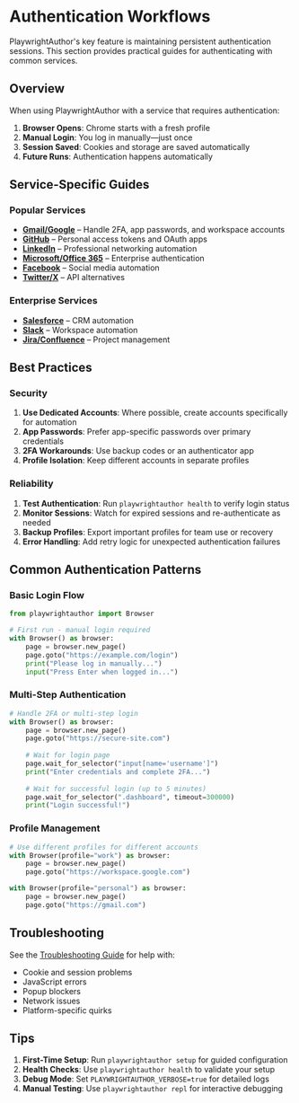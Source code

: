 # Authentication Workflows

PlaywrightAuthor's key feature is maintaining persistent authentication sessions. This section provides practical guides for authenticating with common services.

## Overview

When using PlaywrightAuthor with a service that requires authentication:

1. **Browser Opens**: Chrome starts with a fresh profile
2. **Manual Login**: You log in manually—just once
3. **Session Saved**: Cookies and storage are saved automatically
4. **Future Runs**: Authentication happens automatically

## Service-Specific Guides

### Popular Services

- **[Gmail/Google](gmail.md)** – Handle 2FA, app passwords, and workspace accounts  
- **[GitHub](github.md)** – Personal access tokens and OAuth apps  
- **[LinkedIn](linkedin.md)** – Professional networking automation  
- **[Microsoft/Office 365](microsoft.md)** – Enterprise authentication  
- **[Facebook](facebook.md)** – Social media automation  
- **[Twitter/X](twitter.md)** – API alternatives  

### Enterprise Services

- **[Salesforce](salesforce.md)** – CRM automation  
- **[Slack](slack.md)** – Workspace automation  
- **[Jira/Confluence](atlassian.md)** – Project management  

## Best Practices

### Security

1. **Use Dedicated Accounts**: Where possible, create accounts specifically for automation  
2. **App Passwords**: Prefer app-specific passwords over primary credentials  
3. **2FA Workarounds**: Use backup codes or an authenticator app  
4. **Profile Isolation**: Keep different accounts in separate profiles  

### Reliability

1. **Test Authentication**: Run `playwrightauthor health` to verify login status  
2. **Monitor Sessions**: Watch for expired sessions and re-authenticate as needed  
3. **Backup Profiles**: Export important profiles for team use or recovery  
4. **Error Handling**: Add retry logic for unexpected authentication failures  

## Common Authentication Patterns

### Basic Login Flow

```python
from playwrightauthor import Browser

# First run - manual login required
with Browser() as browser:
    page = browser.new_page()
    page.goto("https://example.com/login")
    print("Please log in manually...")
    input("Press Enter when logged in...")
```

### Multi-Step Authentication

```python
# Handle 2FA or multi-step login
with Browser() as browser:
    page = browser.new_page()
    page.goto("https://secure-site.com")
    
    # Wait for login page
    page.wait_for_selector("input[name='username']")
    print("Enter credentials and complete 2FA...")
    
    # Wait for successful login (up to 5 minutes)
    page.wait_for_selector(".dashboard", timeout=300000)
    print("Login successful!")
```

### Profile Management

```python
# Use different profiles for different accounts
with Browser(profile="work") as browser:
    page = browser.new_page()
    page.goto("https://workspace.google.com")

with Browser(profile="personal") as browser:
    page = browser.new_page()
    page.goto("https://gmail.com")
```

## Troubleshooting

See the [Troubleshooting Guide](troubleshooting.md) for help with:

- Cookie and session problems  
- JavaScript errors  
- Popup blockers  
- Network issues  
- Platform-specific quirks  

## Tips

1. **First-Time Setup**: Run `playwrightauthor setup` for guided configuration  
2. **Health Checks**: Use `playwrightauthor health` to validate your setup  
3. **Debug Mode**: Set `PLAYWRIGHTAUTHOR_VERBOSE=true` for detailed logs  
4. **Manual Testing**: Use `playwrightauthor repl` for interactive debugging